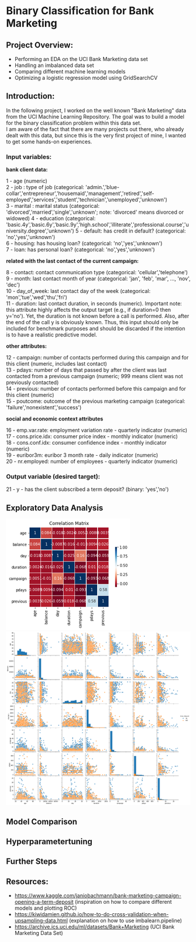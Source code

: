 
# Binary Classification for Bank Marketing


## Project Overview:

* Performing an EDA on the UCI Bank Marketing data set
* Handling an imbalanced data set
* Comparing different machine learning models 
* Optimizing a logistic regression model using GridSearchCV


## Introduction:

In the following project, I worked on the well known "Bank Marketing" data from the UCI Machine Learning Repository. The goal was to build a model for the binary classification problem within this data set.  
I am aware of the fact that there are many projects out there, who already dealt with this data, but since this is the very first project of mine, I wanted to get some hands-on experiences. 



### Input variables:

**bank client data:**

1 - age (numeric)  
2 - job : type of job (categorical: 'admin.','blue-collar','entrepreneur','housemaid','management','retired','self-employed','services','student','technician','unemployed','unknown')  
3 - marital : marital status (categorical: 'divorced','married','single','unknown'; note: 'divorced' means divorced or widowed)
4 - education (categorical: 'basic.4y','basic.6y','basic.9y','high.school','illiterate','professional.course','university.degree','unknown')
5 - default: has credit in default? (categorical: 'no','yes','unknown')  
6 - housing: has housing loan? (categorical: 'no','yes','unknown')  
7 - loan: has personal loan? (categorical: 'no','yes','unknown')  

**related with the last contact of the current campaign:**

8 - contact: contact communication type (categorical: 'cellular','telephone')  
9 - month: last contact month of year (categorical: 'jan', 'feb', 'mar', ..., 'nov', 'dec')  
10 - day_of_week: last contact day of the week (categorical: 'mon','tue','wed','thu','fri')  
11 - duration: last contact duration, in seconds (numeric). Important note: this attribute highly affects the output target (e.g., if duration=0 then y='no'). Yet, the duration is not known before a call is performed. Also, after the end of the call y is obviously known. Thus, this input should only be included for benchmark purposes and should be discarded if the intention is to have a realistic predictive model.  

**other attributes:**  

12 - campaign: number of contacts performed during this campaign and for this client (numeric, includes last contact)  
13 - pdays: number of days that passed by after the client was last contacted from a previous campaign (numeric; 999 means client was not previously contacted)  
14 - previous: number of contacts performed before this campaign and for this client (numeric)  
15 - poutcome: outcome of the previous marketing campaign (categorical: 'failure','nonexistent','success')  

**social and economic context attributes**

16 - emp.var.rate: employment variation rate - quarterly indicator (numeric)  
17 - cons.price.idx: consumer price index - monthly indicator (numeric)  
18 - cons.conf.idx: consumer confidence index - monthly indicator (numeric)  
19 - euribor3m: euribor 3 month rate - daily indicator (numeric)  
20 - nr.employed: number of employees - quarterly indicator (numeric)  

### Output variable (desired target):

21 - y - has the client subscribed a term deposit? (binary: 'yes','no')  

## Exploratory Data Analysis


![](https://github.com/Reik96/Bank_Marketing_Project/blob/master/images/Correlation_Matrix.png)
![](https://github.com/Reik96/Bank_Marketing_Project/blob/master/images/PairPlot.png)
## Model Comparison



## Hyperparametertuning


## Further Steps


















## Resources:
* https://www.kaggle.com/janiobachmann/bank-marketing-campaign-opening-a-term-deposit (inspiration on how to compare different models and plotting ROC)
* https://kiwidamien.github.io/how-to-do-cross-validation-when-upsampling-data.html (explanation on how to use imbalearn.pipeline)
* https://archive.ics.uci.edu/ml/datasets/Bank+Marketing (UCI Bank Marketing Data Set)
